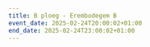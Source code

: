 ```yaml
---
title: B ploeg - Erembodegem B
event_date: 2025-02-24T20:00:02+01:00
end_date: 2025-02-24T23:00:02+01:00
---
```

